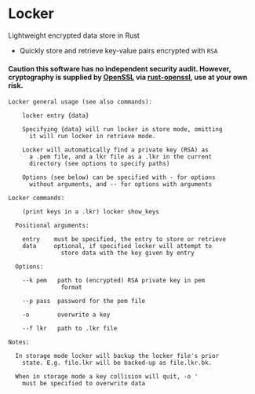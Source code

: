 # Locker

Lightweight encrypted data store in Rust

- Quickly store and retrieve key-value pairs encrypted with ```RSA```

#### Caution this software has no independent security audit. However, cryptography is supplied by [OpenSSL](https://github.com/openssl/openssl) via [rust-openssl](https://github.com/sfackler/rust-openssl), use at your own risk.

```
Locker general usage (see also commands):

    locker entry {data}

    Specifying {data} will run locker in store mode, omitting
      it will run locker in retrieve mode.

    Locker will automatically find a private key (RSA) as 
      a .pem file, and a lkr file as a .lkr in the current
      directory (see options to specify paths)

    Options (see below) can be specified with - for options 
      without arguments, and -- for options with arguments

Locker commands:

    (print keys in a .lkr) locker show_keys

  Positional arguments:
  
    entry    must be specified, the entry to store or retrieve
    data     optional, if specified locker will attempt to 
               store data with the key given by entry
  
  Options:
  
    --k pem   path to (encrypted) RSA private key in pem 
               format

    --p pass  password for the pem file

    -o        overwrite a key

    --f lkr   path to .lkr file

Notes:

  In storage mode locker will backup the locker file's prior
    state. E.g. file.lkr will be backed-up as file.lkr.bk.

  When in storage mode a key collision will quit, -o '
    must be specified to overwrite data
```
